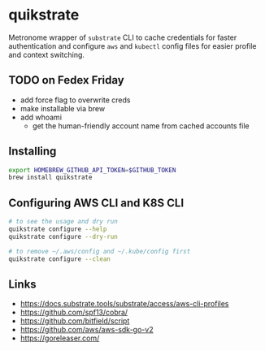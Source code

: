 # quikstrate

Metronome wrapper of `substrate` CLI to cache credentials for faster authentication and configure `aws` and `kubectl` config files for easier profile and context switching.

## TODO on Fedex Friday

* add force flag to overwrite creds
* make installable via brew
* add whoami
  * get the human-friendly account name from cached accounts file

## Installing

```bash
export HOMEBREW_GITHUB_API_TOKEN=$GITHUB_TOKEN
brew install quikstrate
```

## Configuring AWS CLI and K8S CLI

```bash
# to see the usage and dry run
quikstrate configure --help
quikstrate configure --dry-run

# to remove ~/.aws/config and ~/.kube/config first
quikstrate configure --clean
```

## Links

* <https://docs.substrate.tools/substrate/access/aws-cli-profiles>
* <https://github.com/spf13/cobra/>
* <https://github.com/bitfield/script>
* <https://github.com/aws/aws-sdk-go-v2>
* <https://goreleaser.com/>
